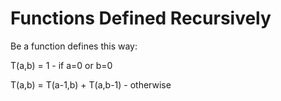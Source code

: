 # Functions Defined Recursively

Be a function defines this way: 

T(a,b) = 1                      -    if a=0 or b=0

T(a,b) = T(a-1,b) + T(a,b-1)    -    otherwise
